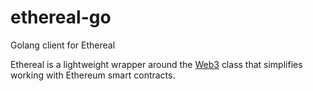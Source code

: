 # ethereal-go

Golang client for Ethereal

Ethereal is a lightweight wrapper around the [Web3](https://web3py.readthedocs.io/en/stable/web3.main.html#web3.Web3) class that simplifies
working with Ethereum smart contracts.